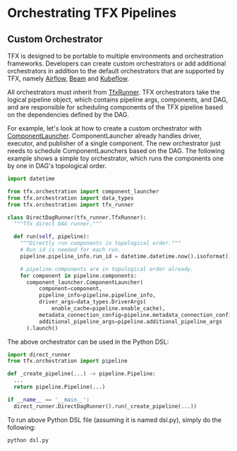 # Orchestrating TFX Pipelines

## Custom Orchestrator

TFX is designed to be portable to multiple environments and orchestration
frameworks. Developers can create custom orchestrators or add additional
orchestrators in addition to the default orchestrators that are supported by
TFX, namely [Airflow](airflow.md), [Beam](beam_orchestrator.md) and
[Kubeflow](kubeflow.md).

All orchestrators must inherit from
[TfxRunner](https://github.com/tensorflow/tfx/blob/master/tfx/orchestration/tfx_runner.py).
TFX orchestrators take the logical pipeline object, which contains pipeline
args, components, and DAG, and are responsible for scheduling components of the
TFX pipeline based on the dependencies defined by the DAG.

For example, let's look at how to create a custom orchestrator with
[ComponentLauncher](https://github.com/tensorflow/tfx/blob/master/tfx/orchestration/component_launcher.py).
ComponentLauncher already handles driver, executor, and publisher of a single
component. The new orchestrator just needs to schedule ComponentLaunchers based
on the DAG. The following example shows a simple toy orchestrator, which runs
the components one by one in DAG's topological order.

```python
import datetime

from tfx.orchestration import component_launcher
from tfx.orchestration import data_types
from tfx.orchestration import tfx_runner

class DirectDagRunner(tfx_runner.TfxRunner):
  """Tfx direct DAG runner."""

  def run(self, pipeline):
    """Directly run components in topological order."""
    # Run id is needed for each run.
    pipeline.pipeline_info.run_id = datetime.datetime.now().isoformat()

    # pipeline.components are in topological order already.
    for component in pipeline.components:
      component_launcher.ComponentLauncher(
          component=component,
          pipeline_info=pipeline.pipeline_info,
          driver_args=data_types.DriverArgs(
              enable_cache=pipeline.enable_cache),
          metadata_connection_config=pipeline.metadata_connection_config,
          additional_pipeline_args=pipeline.additional_pipeline_args
      ).launch()
```

The above orchestrator can be used in the Python DSL:

```python
import direct_runner
from tfx.orchestration import pipeline

def _create_pipeline(...) -> pipeline.Pipeline:
  ...
  return pipeline.Pipeline(...)

if __name__ == '__main__':
  direct_runner.DirectDagRunner().run(_create_pipeline(...))
```

To run above Python DSL file (assuming it is named dsl.py), simply do the
following:

```bash
python dsl.py
```
